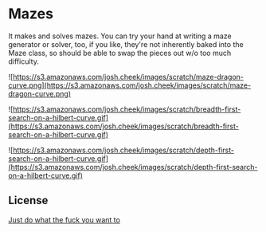 Mazes
=====

It makes and solves mazes. You can try your hand at writing a maze generator or solver,
too, if you like, they're not inherently baked into the Maze class,
so should be able to swap the pieces out w/o too much difficulty.

![https://s3.amazonaws.com/josh.cheek/images/scratch/maze-dragon-curve.png](https://s3.amazonaws.com/josh.cheek/images/scratch/maze-dragon-curve.png)

![https://s3.amazonaws.com/josh.cheek/images/scratch/breadth-first-search-on-a-hilbert-curve.gif](https://s3.amazonaws.com/josh.cheek/images/scratch/breadth-first-search-on-a-hilbert-curve.gif)

![https://s3.amazonaws.com/josh.cheek/images/scratch/depth-first-search-on-a-hilbert-curve.gif](https://s3.amazonaws.com/josh.cheek/images/scratch/depth-first-search-on-a-hilbert-curve.gif)


License
-------

[Just do what the fuck you want to](wtfpl.net/about)
